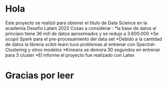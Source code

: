 # Hola 
Este proyecto se realizó para obtener el titulo de Data Science en la academia Desafio Latam 2022
  Cosas a considerar : 
*la base de datos al principio tiene 36 mill de datos aproximados y se redujo a 3.600.000
*Se ocupó Spark para el pre-procesamiento del data set
*Debido a la cantidad de datos la libreria scikit-learn tuvo problemas al entrenar con Spectral-Clustering y otros modelos 
*Kmeans se demora 30 segundos en entrenar para 3 cluster
*El informe el proyecto fue realizado con Latex 

# Gracias por leer 
